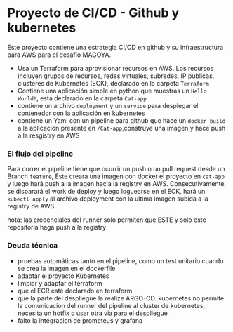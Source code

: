 # Proyecto de CI/CD - Github y kubernetes

Este proyecto contiene una estrategia CI/CD en github y su infraestructura para AWS para el desafío MAGOYA.

- Usa un Terraform para aprovisionar recursos en AWS. Los recursos incluyen grupos de recursos, redes virtuales, subredes, IP públicas, clústeres de Kubernetes (ECK), declarado en la carpeta `Terraform`
- Contiene una aplicación simple en python que muestras un `Hello World!`, esta declarado en la carpeta `Cat-app`
- contiene un archivo `deployment` y un `service` para desplegar el contenedor con la aplicación en kubernetes
- contiene un Yaml con un pipeline para github que hace un `docker build` a la aplicación presente en `/Cat-app`,construye una imagen y hace push a la resgistry en AWS

### El flujo del pipeline

Para correr el pipeline tiene que ocurrir un push o un pull request desde un Branch `feature`, Este creara una imagen con docker el proyecto en `cat-app` y luego hará push a la imagen hacia la registry en AWS. Consecutivamente, se disparará el work de deploy y luego loguearse en el ECK, hará un `kubectl apply` al archivo deployment con la ultima imagen subida a la registry de AWS. 




nota: las credenciales del runner solo permiten que ESTE y solo este repositoria haga push a la registry

### Deuda técnica
- pruebas automáticas tanto en el pipeline, como un test unitario cuando se crea la imagen en el dockerfile
- adaptar el proyecto Kubernetes
- limpiar y adaptar el terraform
- que el ECR esté declarado en terraform
- que la parte del despliegue la realize ARGO-CD. kubernetes no permite la comunicacion del runner del pipeline al cluster de kubernetes, necesita un hotfix o usar otra via para el despliegue
- falto la integracion de prometeus y grafana
